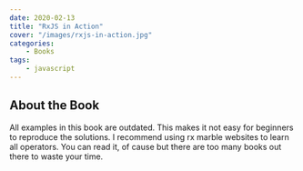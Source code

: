 ```yaml
---
date: 2020-02-13
title: "RxJS in Action"
cover: "/images/rxjs-in-action.jpg"
categories:
    - Books
tags:
    - javascript
---
```


## About the Book

All examples in this book are outdated. This makes it not easy for beginners to reproduce the solutions. I recommend using rx marble websites to learn all operators. You can read it, of cause but there are too many books out there to waste your time.
